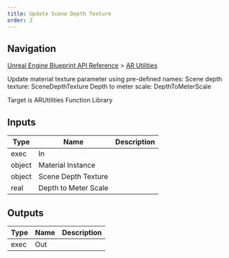 ```yaml
---
title: Update Scene Depth Texture
order: 2
---
```

## Navigation

[Unreal Engine Blueprint API Reference](https://dev.epicgames.com/documentation/en-us/unreal-engine/BlueprintAPI) > [AR Utilities](https://dev.epicgames.com/documentation/en-us/unreal-engine/BlueprintAPI/ARUtilities)

Update material texture parameter using pre-defined names:
Scene depth texture: SceneDepthTexture
Depth to meter scale: DepthToMeterScale

Target is ARUtilities Function Library

## Inputs

| Type | Name | Description |
| --- | --- | --- |
| exec | In |  |
| object | Material Instance |  |
| object | Scene Depth Texture |  |
| real | Depth to Meter Scale |  |

## Outputs

| Type | Name | Description |
| --- | --- | --- |
| exec | Out |  |
